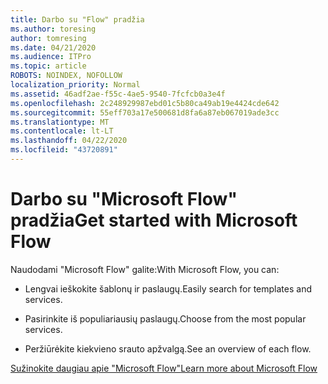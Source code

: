 ```yaml
---
title: Darbo su "Flow" pradžia
ms.author: toresing
author: tomresing
ms.date: 04/21/2020
ms.audience: ITPro
ms.topic: article
ROBOTS: NOINDEX, NOFOLLOW
localization_priority: Normal
ms.assetid: 46adf2ae-f55c-4ae5-9540-7fcfcb0a3e4f
ms.openlocfilehash: 2c248929987ebd01c5b80ca49ab19e4424cde642
ms.sourcegitcommit: 55eff703a17e500681d8fa6a87eb067019ade3cc
ms.translationtype: MT
ms.contentlocale: lt-LT
ms.lasthandoff: 04/22/2020
ms.locfileid: "43720891"
---
```

# <a name="get-started-with-microsoft-flow"></a><span data-ttu-id="0ad57-102">Darbo su "Microsoft Flow" pradžia</span><span class="sxs-lookup"><span data-stu-id="0ad57-102">Get started with Microsoft Flow</span></span>

<span data-ttu-id="0ad57-103">Naudodami "Microsoft Flow" galite:</span><span class="sxs-lookup"><span data-stu-id="0ad57-103">With Microsoft Flow, you can:</span></span>
  
- <span data-ttu-id="0ad57-104">Lengvai ieškokite šablonų ir paslaugų.</span><span class="sxs-lookup"><span data-stu-id="0ad57-104">Easily search for templates and services.</span></span>
    
- <span data-ttu-id="0ad57-105">Pasirinkite iš populiariausių paslaugų.</span><span class="sxs-lookup"><span data-stu-id="0ad57-105">Choose from the most popular services.</span></span>
    
- <span data-ttu-id="0ad57-106">Peržiūrėkite kiekvieno srauto apžvalgą.</span><span class="sxs-lookup"><span data-stu-id="0ad57-106">See an overview of each flow.</span></span>
    
[<span data-ttu-id="0ad57-107">Sužinokite daugiau apie "Microsoft Flow"</span><span class="sxs-lookup"><span data-stu-id="0ad57-107">Learn more about Microsoft Flow</span></span>](https://go.microsoft.com/fwlink/?linkid=874446)
  

